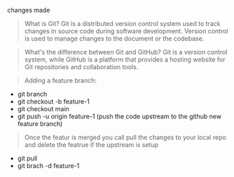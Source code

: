 changes made



> What is Git?
Git is a distributed version control system used to track changes in source code during software development.
Version control is used to manage changes to the document or the codebase.

> What's the difference between Git and GitHub?
Git is a version control system, while GitHub is a platform that provides a hosting website for Git repositories and collaboration tools.

> Adding a feature branch:
- git branch
- git checkout -b feature-1
- git checkout main
- git push -u origin feature-1 (push the code upstream to the github new feature branch)

> Once the featur is merged you call pull the changes to your local repo and delete the featrue if the upstream is setup
- git pull
- git brach -d feature-1

